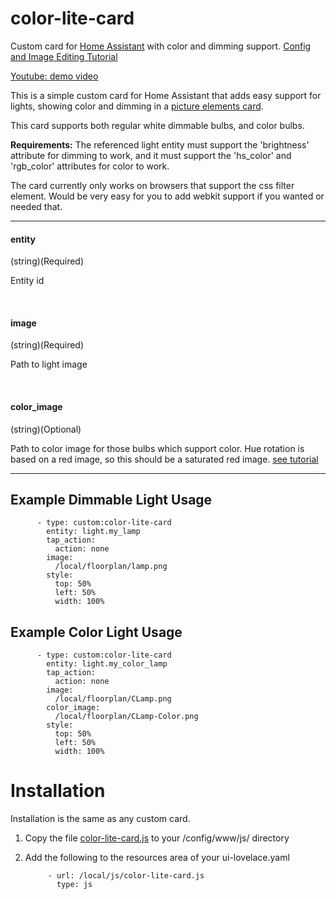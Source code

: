 # color-lite-card
Custom card for [Home Assistant](https://www.home-assistant.io/) with color and dimming support. [Config and Image Editing Tutorial](https://github.com/bradcrc/color-lite-card/tree/master/tutorial)

[Youtube: demo video](https://www.youtube.com/watch?v=2RhkEiQ_jrI)

This is a simple custom card for Home Assistant that adds easy support for lights, showing color and dimming in a [picture elements card](https://www.home-assistant.io/lovelace/picture-elements/).


This card supports both regular white dimmable bulbs, and color bulbs.  

**Requirements:** The referenced light entity must support the 'brightness' attribute for dimming to work, and it must support the 'hs_color' and 'rgb_color' attributes for color to work.
 
The card currently only works on browsers that support the css filter element.  Would be very easy for you to add webkit support if you wanted or needed that.


------------

#### entity
(string)(Required)

Entity id
 
&nbsp;
  
  
#### image
(string)(Required)

Path to light image


&nbsp; 
 
#### color_image
(string)(Optional)

Path to color image for those bulbs which support color.  Hue rotation is based on a red image, so this should be a saturated red image. [see tutorial](https://github.com/bradcrc/color-lite-card/tree/master/tutorial/Lesson-4-Color-Lamp)


------------

## Example Dimmable Light Usage


          - type: custom:color-lite-card
            entity: light.my_lamp
            tap_action:
              action: none    
            image:
              /local/floorplan/lamp.png                         
            style:
              top: 50%
              left: 50%
              width: 100% 
              
              
              

## Example Color Light Usage


          - type: custom:color-lite-card
            entity: light.my_color_lamp
            tap_action:
              action: none    
            image:
              /local/floorplan/CLamp.png   
            color_image:
              /local/floorplan/CLamp-Color.png                         
            style:
              top: 50%
              left: 50%
              width: 100% 
              
              
              
# Installation
  
Installation is the same as any custom card.

1. Copy the file [color-lite-card.js](https://github.com/bradcrc/color-lite-card/blob/master/color-lite-card.js) to your /config/www/js/ directory

2. Add the following to the resources area of your ui-lovelace.yaml


            - url: /local/js/color-lite-card.js
              type: js

